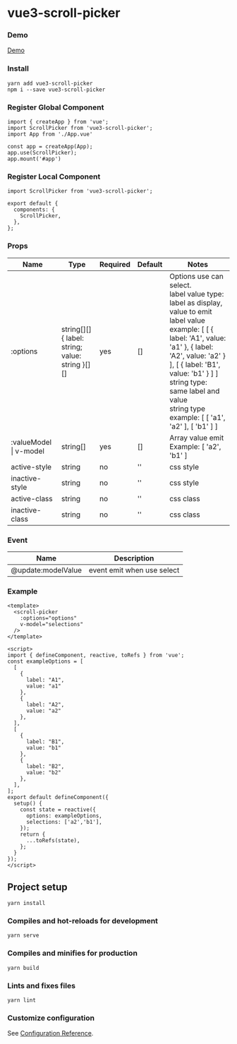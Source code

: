 # vue3-scroll-picker

### Demo
[Demo](https://hj29.github.io/vue3-scroll-picker/)

### Install
```
yarn add vue3-scroll-picker
npm i --save vue3-scroll-picker
```

### Register Global Component
```
import { createApp } from 'vue';
import ScrollPicker from 'vue3-scroll-picker';
import App from './App.vue'

const app = createApp(App);
app.use(ScrollPicker);
app.mount('#app')
```

### Register Local Component
```
import ScrollPicker from 'vue3-scroll-picker';

export default {
  components: {
    ScrollPicker,
  },
};
```

### Props

| Name                   | Type                                               | Required | Default | Notes                                                                                                                                                                                                                                                                                                |
| ---------------------- | -------------------------------------------------- | -------- | ------- | ---------------------------------------------------------------------------------------------------------------------------------------------------------------------------------------------------------------------------------------------------------------------------------------------------- |
| :options               | string[][]<br>{ label: string; value: string }[][] | yes      | []      | Options use can select.<br> label value type: label as display, value to emit<br>label value example: [ [ { label: 'A1', value: 'a1' }, { label: 'A2', value: 'a2' } ], [ { label: 'B1', value: 'b1' } ] ]<br>string type: same label and value<br>string type example: [ [ 'a1', 'a2' ], [ 'b1' ] ] |
| :valueModel \| v-model | string[]                                           | yes      | []      | Array value emit<br>Example: [ 'a2', 'b1' ]                                                                                                                                                                                                                                                          |
| active-style           | string                                             | no       | ''      | css style                                                                                                                                                                                                                                                                                            |
| inactive-style         | string                                             | no       | ''      | css style                                                                                                                                                                                                                                                                                            |  |  |  |
| active-class           | string                                             | no       | ''      | css class                                                                                                                                                                                                                                                                                            |  |  |
| inactive-class         | string                                             | no       | ''      | css class                                                                                                                                                                                                                                                                                            |  |  |

### Event
| Name               | Description                |
| ------------------ | -------------------------- |
| @update:modelValue | event emit when use select |


### Example
```
<template>
  <scroll-picker  
    :options="options" 
    v-model="selections"
  />
</template>
```
```
<script>
import { defineComponent, reactive, toRefs } from 'vue';
const exampleOptions = [
  [
    {
      label: "A1",
      value: "a1"
    },
    {
      label: "A2",
      value: "a2"
    },
  ],
  [
    {
      label: "B1",
      value: "b1"
    },
    {
      label: "B2",
      value: "b2"
    },
  ],
];
export default defineComponent({
  setup() {
    const state = reactive({
      options: exampleOptions,
      selections: ['a2','b1'],
    });
    return {
      ...toRefs(state),
    };
  }
});
</script>
```

## Project setup
```
yarn install
```

### Compiles and hot-reloads for development
```
yarn serve
```

### Compiles and minifies for production
```
yarn build
```

### Lints and fixes files
```
yarn lint
```

### Customize configuration
See [Configuration Reference](https://cli.vuejs.org/config/).
